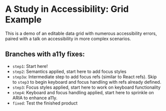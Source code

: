 # A Study in Accessibility: Grid Example

This is a demo of an editable data grid with numerous accessibility errors, paired with a talk on accessibility in more complex scenarios.

## Branches with a11y fixes:

- `step1`: Start here!
- `step2`: Semantics applied, start here to add focus styles
- `step3a`: Intermediate step to add focus refs (similar to React refs). Skip to `step3` to begin keyboard and focus handling with refs already defined.
- `step3`: Focus styles applied, start here to work on keyboard functionality
- `step4`: Keyboard and focus handling applied, start here to sprinkle on ARIA to enhance a11y.
- `fixed`: Test the finished product